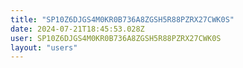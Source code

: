 ```yaml
---
title: "SP10Z6DJGS4M0KR0B736A8ZGSH5R88PZRX27CWK0S"
date: 2024-07-21T18:45:53.028Z
user: SP10Z6DJGS4M0KR0B736A8ZGSH5R88PZRX27CWK0S
layout: "users"
---
```

    